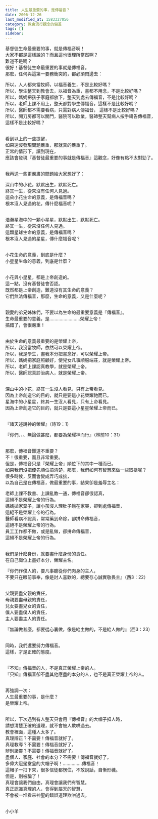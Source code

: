 ```yaml
---
title: 人生最重要的事，是傳福音？
date: 2006-12-26
last_modified_at: 1583327056
category: 教會流行觀念的偏差
tags: []
sidebar: 
---
```


<p>基督徒生命最重要的事，就是傳福音啊！<br/>
大家不都是這樣說的？而且這也很理所當然啊？<br/>
難道不是嗎？<br/>
很好！基督徒生命最重要的事就是傳福音。<br/>
那麼，任何與這第一要務衝突的，都必須閃邊去：</p>
<p>所以，人人都來當牧師，以福音養生，不是比較好嗎？<br/>
所以，學生整天到教會去，以福音為重，書都不用念，不是比較好嗎？<br/>
所以，媽媽把孩子家庭都放下，整天到處去傳福音，不是比較好嗎？<br/>
所以，老師上課不用上，整天都對學生傳福音，這樣不是比較好嗎？<br/>
所以，醫師都不需要看病，只需對病人傳福音， 這樣不是比較好嗎？<br/>
所以，開刀房都可以關門，醫院可以歇業，醫師整天幫病人按手禱告傳福音，<br/>
這樣不是比較好嗎？</p>
<p><br/>
看到以上的一些提醒，<br/>
如果還沒發現問題嚴重，那就真的嚴重了。<br/>
正常的情形下，讀到現在，<br/>
應該會發現『基督徒最重要的事就是傳福音』這觀念，好像有點不太對勁了。</p>
<p><br/>
我再送一些更嚴肅的問題給大家想好了：</p>
<p>深山中的小花，默默出生，默默死亡。<br/>
終其一生，從來沒有任何人見過。<br/>
這朵小花生命的意義，是傳福音嗎？<br/>
根本沒人見過的花，傳什麼福音呢？</p>
<p><br/>
浩瀚星海中的一顆小星星，默默出生，默默死亡。<br/>
終其一生，從來沒任何人見過。<br/>
這顆星球生命的意義，是傳福音嗎？<br/>
根本沒人見過的星星，傳什麼福音呢？</p>
<p><br/>
小花生命的意義，到底是什麼？<br/>
小星星生命的意義，到底是什麼？</p>
<p><br/>
小花與小星星，都是上帝創造的。<br/>
這一點，沒有基督徒會否認。<br/>
既然都是上帝創造，難道沒有其生命的意義？<br/>
它們無法傳福音，那麼，生命的意義，又是什麼呢？</p>
<p><br/>
親愛的弟兄姊妹們，不要以為生命的最重要意義是『傳福音』。<br/>
生命最重要的意義，是……………………榮耀上帝！<br/>
搞錯了，會很嚴重！</p>
<p><br/>
由於生命的意義最重要的是榮耀上帝，<br/>
所以，我沒當牧師，依然可以榮耀上帝。<br/>
所以，我是學生，盡我本分把書念好，可以榮耀上帝。<br/>
所以，媽媽把家庭照顧好，使兒女凡事順服端莊，就是榮耀上帝。<br/>
所以，老師上課認真教學，就是榮耀上帝。<br/>
所以，醫師認真診治病人，就是榮耀上帝。</p>
<p><br/>
深山中的小花，終其一生沒人看見，只有上帝看見。<br/>
因為上帝創造它的目的，就只是要這小花榮耀祂而已。<br/>
星海中的小星星，終其一生沒人看見，只有上帝看見。<br/>
因為上帝創造它的目的，就只是要這小星星榮耀上帝而已。</p>
<p><br/>
『諸天述說神的榮耀』（詩19：1）</p>
<p>『你們、、、無論做甚麼，都要為榮耀神而行』（林前10：31）</p>
<p><br/>
那麼，傳福音難道不重要？<br/>
不！很重要，而且非常重要。<br/>
但是，傳福音只是『榮耀上帝』順位下的其中一種而已。<br/>
如果我們沒把優先順位搞清楚，那麼，我們如何有智慧來做一些取捨呢？<br/>
很多時候，反而會變成弄巧成拙，<br/>
以為自己是在傳福音，做最重要的事，結果卻是羞辱主名：</p>
<p>老師上課不教書、上課亂教一通，傳福音卻很認真，<br/>
這絕不是榮耀上帝的行為。<br/>
媽媽拋家棄子，讓小孩沒人理肚子餓在家哭，卻到處傳福音，<br/>
這絕不是榮耀上帝的行為。<br/>
醫師看病不認真，常常藥到命除，卻拼命傳福音，<br/>
這絕不是榮耀上帝的行為。<br/>
員工工作都不做，或是亂做，卻拼命傳福音，<br/>
這絕不是榮耀上帝的行為。</p>
<p><br/>
我們是什麼身份，就要盡什麼身份的責任。<br/>
在自己崗位上盡好本分，榮耀主名。</p>
<p>『你們作僕人的，要凡事聽從你們肉身的主人，<br/>
不要只在眼前事奉，像是討人喜歡的，總要存心誠實敬畏主』（西3：22）</p>
<p><br/>
父親要盡父親的責任，<br/>
母親要盡母親的責任，<br/>
兒女要盡兒女的責任，<br/>
僕人要盡僕人的責任，<br/>
主人要盡主人的責任。</p>
<p>『無論做甚麼，都要從心裏做，像是給主做的，不是給人做的』（西3：23）</p>
<p><br/>
同時，我們還要努力傳福音。<br/>
這樣，才是正確的態度。</p>
<p><br/>
『不知』傳福音的人，不是真正榮耀上帝的人。<br/>
『只知』傳福音卻不盡其他應盡的本分的人，也不是真正榮耀上帝的人。</p>
<p><br/>
再強調一次：<br/>
人生最重要的事，是什麼？<br/>
是榮耀上帝。</p>
<p><br/>
所以，下次遇到有人整天只會用『傳福音』的大帽子扣人時，<br/>
請想清楚正確的道理，就不會被人欺哄過去。<br/>
教會裡面，這種人太多了。<br/>
真理辯正？不需要！傳福音就好了。<br/>
真理教導？不需要！傳福音就好了。<br/>
辨別諸靈？不需要！傳福音就好了。<br/>
盡個人、家庭、社會的本分？不需要！傳福音就好了。<br/>
多偉大冠冕堂皇的大帽子啊！……………傳福音！<br/>
這帽子一扣下來，很多信徒都愣住，不敢說話，自慚形穢。<br/>
但是，別被騙了！<br/>
真理會讓我們自由，真理會讓我們有智慧。<br/>
真正認識真理的人，會得到屬天的智慧，<br/>
不會被一堆看來神聖的錯誤道理欺哄過去。</p>
<p><br/>
小小羊<br/>
 </p>
<p> </p>
